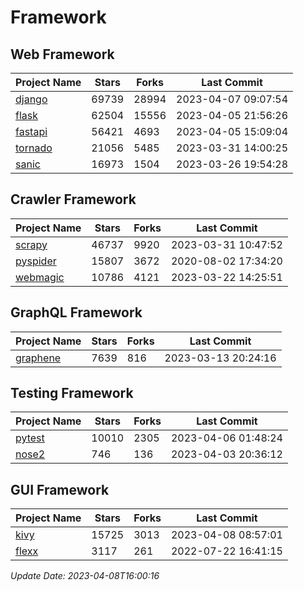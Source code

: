 # Framework

## Web Framework
| Project Name | Stars | Forks | Last Commit |
| ------------ | ----- | ----- | ----------- |
| [django](https://github.com/django/django) | 69739 | 28994 | 2023-04-07 09:07:54 |
| [flask](https://github.com/pallets/flask) | 62504 | 15556 | 2023-04-05 21:56:26 |
| [fastapi](https://github.com/tiangolo/fastapi) | 56421 | 4693 | 2023-04-05 15:09:04 |
| [tornado](https://github.com/tornadoweb/tornado) | 21056 | 5485 | 2023-03-31 14:00:25 |
| [sanic](https://github.com/sanic-org/sanic) | 16973 | 1504 | 2023-03-26 19:54:28 |

## Crawler Framework
| Project Name | Stars | Forks | Last Commit |
| ------------ | ----- | ----- | ----------- |
| [scrapy](https://github.com/scrapy/scrapy) | 46737 | 9920 | 2023-03-31 10:47:52 |
| [pyspider](https://github.com/binux/pyspider) | 15807 | 3672 | 2020-08-02 17:34:20 |
| [webmagic](https://github.com/code4craft/webmagic) | 10786 | 4121 | 2023-03-22 14:25:51 |

## GraphQL Framework
| Project Name | Stars | Forks | Last Commit |
| ------------ | ----- | ----- | ----------- |
| [graphene](https://github.com/graphql-python/graphene) | 7639 | 816 | 2023-03-13 20:24:16 |

## Testing Framework
| Project Name | Stars | Forks | Last Commit |
| ------------ | ----- | ----- | ----------- |
| [pytest](https://github.com/pytest-dev/pytest) | 10010 | 2305 | 2023-04-06 01:48:24 |
| [nose2](https://github.com/nose-devs/nose2) | 746 | 136 | 2023-04-03 20:36:12 |

## GUI Framework
| Project Name | Stars | Forks | Last Commit |
| ------------ | ----- | ----- | ----------- |
| [kivy](https://github.com/kivy/kivy) | 15725 | 3013 | 2023-04-08 08:57:01 |
| [flexx](https://github.com/flexxui/flexx) | 3117 | 261 | 2022-07-22 16:41:15 |

*Update Date: 2023-04-08T16:00:16*